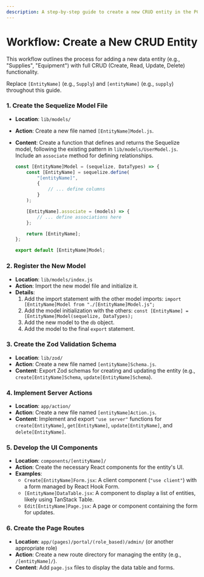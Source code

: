 ```yaml
---
description: A step-by-step guide to create a new CRUD entity in the PCMC Blood Donation App.
---
```


# Workflow: Create a New CRUD Entity

This workflow outlines the process for adding a new data entity (e.g., "Supplies", "Equipment") with full CRUD (Create, Read, Update, Delete) functionality.

Replace `[EntityName]` (e.g., `Supply`) and `[entityName]` (e.g., `supply`) throughout this guide.

### 1. Create the Sequelize Model File

-   **Location**: `lib/models/`
-   **Action**: Create a new file named `[EntityName]Model.js`.
-   **Content**: Create a function that defines and returns the Sequelize model, following the existing pattern in `lib/models/UserModel.js`. Include an `associate` method for defining relationships.

    ```javascript
    const [EntityName]Model = (sequelize, DataTypes) => {
        const [EntityName] = sequelize.define(
            "[entityName]",
            {
                // ... define columns
            }
        );

        [EntityName].associate = (models) => {
            // ... define associations here
        };

        return [EntityName];
    };

    export default [EntityName]Model;
    ```

### 2. Register the New Model

-   **Location**: `lib/models/index.js`
-   **Action**: Import the new model file and initialize it.
-   **Details**:
    1.  Add the import statement with the other model imports:
        `import [EntityName]Model from "./[EntityName]Model.js";`
    2.  Add the model initialization with the others:
        `const [EntityName] = [EntityName]Model(sequelize, DataTypes);`
    3.  Add the new model to the `db` object.
    4.  Add the model to the final `export` statement.

### 3. Create the Zod Validation Schema

-   **Location**: `lib/zod/`
-   **Action**: Create a new file named `[entityName]Schema.js`.
-   **Content**: Export Zod schemas for creating and updating the entity (e.g., `create[EntityName]Schema`, `update[EntityName]Schema`).

### 4. Implement Server Actions

-   **Location**: `app/action/`
-   **Action**: Create a new file named `[entityName]Action.js`.
-   **Content**: Implement and export `"use server"` functions for `create[EntityName]`, `get[EntityName]`, `update[EntityName]`, and `delete[EntityName]`.

### 5. Develop the UI Components

-   **Location**: `components/[entityName]/`
-   **Action**: Create the necessary React components for the entity's UI.
-   **Examples**:
    -   `Create[EntityName]Form.jsx`: A client component (`"use client"`) with a form managed by React Hook Form.
    -   `[EntityName]DataTable.jsx`: A component to display a list of entities, likely using TanStack Table.
    -   `Edit[EntityName]Page.jsx`: A page or component containing the form for updates.

### 6. Create the Page Routes

-   **Location**: `app/(pages)/portal/(role_based)/admin/` (or another appropriate role)
-   **Action**: Create a new route directory for managing the entity (e.g., `/[entityName]/`).
-   **Content**: Add `page.jsx` files to display the data table and forms.